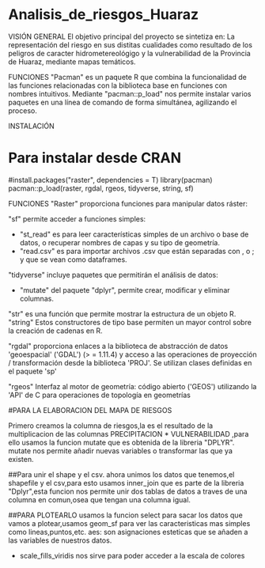 # Analisis_de_riesgos_Huaraz
VISIÓN GENERAL
El objetivo principal del proyecto se sintetiza en:
La representación del riesgo en sus distitas cualidades como resultado 
de los peligros de caracter hidrometereológigo y la vulnerabilidad 
de la Provincia de Huaraz, mediante mapas temáticos.
 
FUNCIONES
"Pacman" es un paquete R que combina la funcionalidad de las funciones 
relacionadas con la biblioteca base en funciones con nombres intuitivos. 
Mediante "pacman::p_load" nos permite instalar varios paquetes en una línea 
de comando de forma simultánea, agilizando el proceso.

INSTALACIÓN 
# Para instalar desde CRAN
#install.packages("raster", dependencies = T)
library(pacman)
pacman::p_load(raster, rgdal, rgeos, tidyverse, string, sf)

FUNCIONES
"Raster" proporciona funciones para manipular datos ráster:

"sf" permite acceder a funciones simples:
- "st_read" es para leer características simples de un archivo
 o base de datos, o recuperar nombres de capas y su tipo de geometría.
- "read.csv" es para importar archivos .csv que están separadas con , o ;
y que se vean como dataframes.

"tidyverse" incluye paquetes que permitirán el análisis de datos:
- "mutate" del paquete "dplyr", permite crear, modificar y eliminar columnas.

"str" es una función que permite mostrar la estructura de un objeto
 R.
"string"
Estos constructores de tipo base permiten un mayor control 
sobre la creación de cadenas en R.

"rgdal" proporciona enlaces a la biblioteca de abstracción de datos 
'geoespacial' ('GDAL') (> = 1.11.4) y acceso a las operaciones de 
proyección / transformación desde la biblioteca 'PROJ'.
Se utilizan clases definidas en el paquete 'sp' 

"rgeos" Interfaz al motor de geometría: código abierto ('GEOS') 
utilizando la 'API' de C para operaciones de topología en geometrías

#PARA LA ELABORACION  DEL MAPA DE RIESGOS

Primero creamos la columna de riesgos,la es el resultado de la multiplicacion de las columnas
                             PRECIPITACION * VULNERABILIDAD
,para ello usamos la funcion mutate que es obtenida de la libreria "DPLYR".
mutate nos permite añadir nuevas variables o transformar las que ya existen.

##Para unir el shape y el csv.
ahora unimos los datos que tenemos,el shapefile y el csv,para esto usamos 
inner_join que es parte de la libreria "Dplyr",esta funcion nos permite unir
 dos tablas de datos a traves de una columna en comun,osea que tengan una columna igual.

##PARA PLOTEARLO
usamos la funcion select para sacar los datos que vamos a plotear,usamos geom_sf para ver las caracteristicas mas simples como lineas,puntos,etc.
aes: son asignaciones esteticas que se añaden a las variables de nuestros datos.
- scale_fills_viridis nos sirve para poder acceder a la escala de colores 



